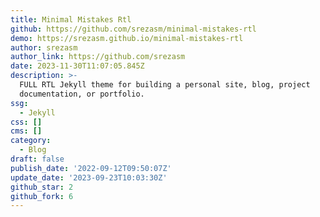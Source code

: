 ```yaml
---
title: Minimal Mistakes Rtl
github: https://github.com/srezasm/minimal-mistakes-rtl
demo: https://srezasm.github.io/minimal-mistakes-rtl
author: srezasm
author_link: https://github.com/srezasm
date: 2023-11-30T11:07:05.845Z
description: >-
  FULL RTL Jekyll theme for building a personal site, blog, project
  documentation, or portfolio.
ssg:
  - Jekyll
css: []
cms: []
category:
  - Blog
draft: false
publish_date: '2022-09-12T09:50:07Z'
update_date: '2023-09-23T10:03:30Z'
github_star: 2
github_fork: 6
---
```

